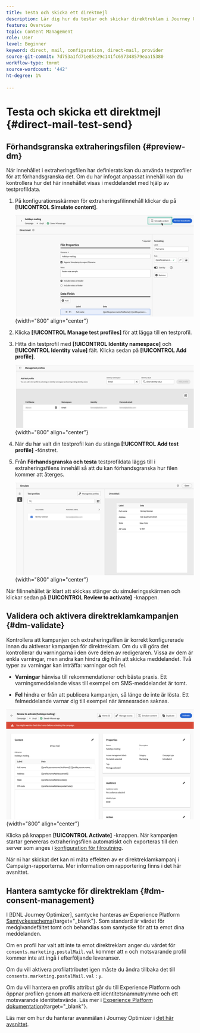 ```yaml
---
title: Testa och skicka ett direktmejl
description: Lär dig hur du testar och skickar direktreklam i Journey Optimizer
feature: Overview
topic: Content Management
role: User
level: Beginner
keyword: direct, mail, configuration, direct-mail, provider
source-git-commit: 7d753a1fd71e85e29c141fc697348579eaa15380
workflow-type: tm+mt
source-wordcount: '442'
ht-degree: 1%

---
```


# Testa och skicka ett direktmejl {#direct-mail-test-send}

## Förhandsgranska extraheringsfilen {#preview-dm}

När innehållet i extraheringsfilen har definierats kan du använda testprofiler för att förhandsgranska det. Om du har infogat anpassat innehåll kan du kontrollera hur det här innehållet visas i meddelandet med hjälp av testprofildata.

1. På konfigurationsskärmen för extraheringsfilinnehåll klickar du på **[!UICONTROL Simulate content]**.

   ![](assets/direct-mail-simulate-button.png){width="800" align="center"}

1. Klicka **[!UICONTROL Manage test profiles]** för att lägga till en testprofil.

1. Hitta din testprofil med **[!UICONTROL Identity namespace]** och **[!UICONTROL Identity value]** fält. Klicka sedan på **[!UICONTROL Add profile]**.

   ![](assets/direct-mail-test-profile.png){width="800" align="center"}

1. När du har valt din testprofil kan du stänga **[!UICONTROL Add test profile]** -fönstret.

1. Från **Förhandsgranska och testa** testprofildata läggs till i extraheringsfilens innehåll så att du kan förhandsgranska hur filen kommer att återges.

   ![](assets/direct-mail-simulate.png){width="800" align="center"}

När filinnehållet är klart att skickas stänger du simuleringsskärmen och klickar sedan på **[!UICONTROL Review to activate]** -knappen.

## Validera och aktivera direktreklamkampanjen {#dm-validate}

Kontrollera att kampanjen och extraheringsfilen är korrekt konfigurerade innan du aktiverar kampanjen för direktreklam. Om du vill göra det kontrollerar du varningarna i den övre delen av redigeraren. Vissa av dem är enkla varningar, men andra kan hindra dig från att skicka meddelandet. Två typer av varningar kan inträffa: varningar och fel.

* **Varningar** hänvisa till rekommendationer och bästa praxis. Ett varningsmeddelande visas till exempel om SMS-meddelandet är tomt.

* **Fel** hindra er från att publicera kampanjen, så länge de inte är lösta. Ett felmeddelande varnar dig till exempel när ämnesraden saknas.

![](assets/direct-mail-review.png){width="800" align="center"}

Klicka på knappen **[!UICONTROL Activate]** -knappen. När kampanjen startar genereras extraheringsfilen automatiskt och exporteras till den server som anges i [konfiguration för filroutning](../direct-mail/direct-mail-configuration.md).

När ni har skickat det kan ni mäta effekten av er direktreklamkampanj i Campaign-rapporterna. Mer information om rapportering finns i det här avsnittet.

## Hantera samtycke för direktreklam {#dm-consent-management}

I [!DNL Journey Optimizer], samtycke hanteras av Experience Platform [Samtyckesschema](https://experienceleague.adobe.com/docs/experience-platform/xdm/field-groups/profile/consents.html){target="_blank"}. Som standard är värdet för medgivandefältet tomt och behandlas som samtycke för att ta emot dina meddelanden.

Om en profil har valt att inte ta emot direktreklam anger du värdet för `consents.marketing.postalMail.val` kommer att `n` och motsvarande profil kommer inte att ingå i efterföljande leveranser.

Om du vill aktivera profilattributet igen måste du ändra tillbaka det till `consents.marketing.postalMail.val` : `y`.

Om du vill hantera en profils attribut går du till Experience Platform och öppnar profilen genom att markera ett identitetsnamnutrymme och ett motsvarande identitetsvärde. Läs mer i [Experience Platform dokumentation](https://experienceleague.adobe.com/docs/experience-platform/profile/ui/user-guide.html#getting-started){target="_blank"}.

Läs mer om hur du hanterar avanmälan i Journey Optimizer i [det här avsnittet](../privacy/opt-out.md).
